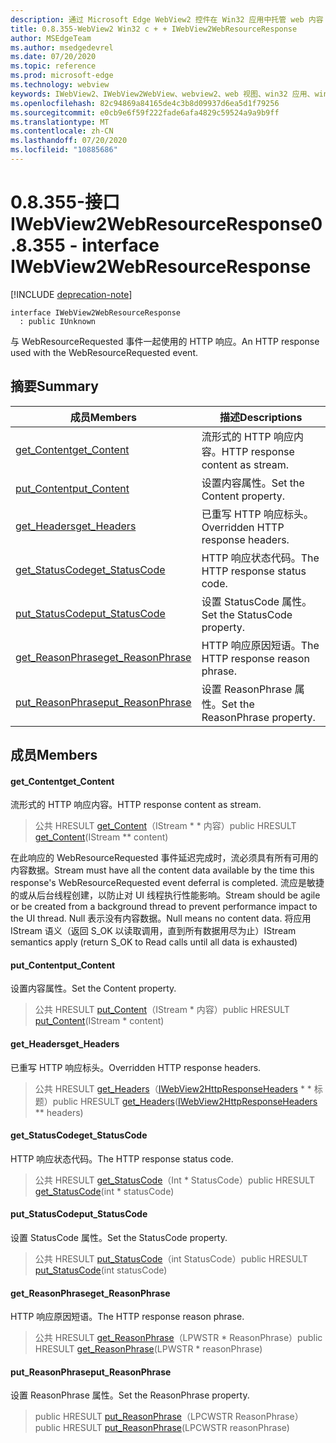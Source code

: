 ```yaml
---
description: 通过 Microsoft Edge WebView2 控件在 Win32 应用中托管 web 内容
title: 0.8.355-WebView2 Win32 c + + IWebView2WebResourceResponse
author: MSEdgeTeam
ms.author: msedgedevrel
ms.date: 07/20/2020
ms.topic: reference
ms.prod: microsoft-edge
ms.technology: webview
keywords: IWebView2、IWebView2WebView、webview2、web 视图、win32 应用、win32、edge
ms.openlocfilehash: 82c94869a84165de4c3b8d09937d6ea5d1f79256
ms.sourcegitcommit: e0cb9e6f59f222fade6afa4829c59524a9a9b9ff
ms.translationtype: MT
ms.contentlocale: zh-CN
ms.lasthandoff: 07/20/2020
ms.locfileid: "10885686"
---
```

# <span data-ttu-id="e5a88-104">0.8.355-接口 IWebView2WebResourceResponse</span><span class="sxs-lookup"><span data-stu-id="e5a88-104">0.8.355 - interface IWebView2WebResourceResponse</span></span> 

[!INCLUDE [deprecation-note](../../includes/deprecation-note.md)]

```
interface IWebView2WebResourceResponse
  : public IUnknown
```

<span data-ttu-id="e5a88-105">与 WebResourceRequested 事件一起使用的 HTTP 响应。</span><span class="sxs-lookup"><span data-stu-id="e5a88-105">An HTTP response used with the WebResourceRequested event.</span></span>

## <span data-ttu-id="e5a88-106">摘要</span><span class="sxs-lookup"><span data-stu-id="e5a88-106">Summary</span></span>

 <span data-ttu-id="e5a88-107">成员</span><span class="sxs-lookup"><span data-stu-id="e5a88-107">Members</span></span>                        | <span data-ttu-id="e5a88-108">描述</span><span class="sxs-lookup"><span data-stu-id="e5a88-108">Descriptions</span></span>
--------------------------------|---------------------------------------------
[<span data-ttu-id="e5a88-109">get_Content</span><span class="sxs-lookup"><span data-stu-id="e5a88-109">get_Content</span></span>](#get_content) | <span data-ttu-id="e5a88-110">流形式的 HTTP 响应内容。</span><span class="sxs-lookup"><span data-stu-id="e5a88-110">HTTP response content as stream.</span></span>
[<span data-ttu-id="e5a88-111">put_Content</span><span class="sxs-lookup"><span data-stu-id="e5a88-111">put_Content</span></span>](#put_content) | <span data-ttu-id="e5a88-112">设置内容属性。</span><span class="sxs-lookup"><span data-stu-id="e5a88-112">Set the Content property.</span></span>
[<span data-ttu-id="e5a88-113">get_Headers</span><span class="sxs-lookup"><span data-stu-id="e5a88-113">get_Headers</span></span>](#get_headers) | <span data-ttu-id="e5a88-114">已重写 HTTP 响应标头。</span><span class="sxs-lookup"><span data-stu-id="e5a88-114">Overridden HTTP response headers.</span></span>
[<span data-ttu-id="e5a88-115">get_StatusCode</span><span class="sxs-lookup"><span data-stu-id="e5a88-115">get_StatusCode</span></span>](#get_statuscode) | <span data-ttu-id="e5a88-116">HTTP 响应状态代码。</span><span class="sxs-lookup"><span data-stu-id="e5a88-116">The HTTP response status code.</span></span>
[<span data-ttu-id="e5a88-117">put_StatusCode</span><span class="sxs-lookup"><span data-stu-id="e5a88-117">put_StatusCode</span></span>](#put_statuscode) | <span data-ttu-id="e5a88-118">设置 StatusCode 属性。</span><span class="sxs-lookup"><span data-stu-id="e5a88-118">Set the StatusCode property.</span></span>
[<span data-ttu-id="e5a88-119">get_ReasonPhrase</span><span class="sxs-lookup"><span data-stu-id="e5a88-119">get_ReasonPhrase</span></span>](#get_reasonphrase) | <span data-ttu-id="e5a88-120">HTTP 响应原因短语。</span><span class="sxs-lookup"><span data-stu-id="e5a88-120">The HTTP response reason phrase.</span></span>
[<span data-ttu-id="e5a88-121">put_ReasonPhrase</span><span class="sxs-lookup"><span data-stu-id="e5a88-121">put_ReasonPhrase</span></span>](#put_reasonphrase) | <span data-ttu-id="e5a88-122">设置 ReasonPhrase 属性。</span><span class="sxs-lookup"><span data-stu-id="e5a88-122">Set the ReasonPhrase property.</span></span>

## <span data-ttu-id="e5a88-123">成员</span><span class="sxs-lookup"><span data-stu-id="e5a88-123">Members</span></span>

#### <span data-ttu-id="e5a88-124">get_Content</span><span class="sxs-lookup"><span data-stu-id="e5a88-124">get_Content</span></span> 

<span data-ttu-id="e5a88-125">流形式的 HTTP 响应内容。</span><span class="sxs-lookup"><span data-stu-id="e5a88-125">HTTP response content as stream.</span></span>

> <span data-ttu-id="e5a88-126">公共 HRESULT [get_Content](#get_content)（IStream \* \* 内容）</span><span class="sxs-lookup"><span data-stu-id="e5a88-126">public HRESULT [get_Content](#get_content)(IStream \*\* content)</span></span>

<span data-ttu-id="e5a88-127">在此响应的 WebResourceRequested 事件延迟完成时，流必须具有所有可用的内容数据。</span><span class="sxs-lookup"><span data-stu-id="e5a88-127">Stream must have all the content data available by the time this response's WebResourceRequested event deferral is completed.</span></span> <span data-ttu-id="e5a88-128">流应是敏捷的或从后台线程创建，以防止对 UI 线程执行性能影响。</span><span class="sxs-lookup"><span data-stu-id="e5a88-128">Stream should be agile or be created from a background thread to prevent performance impact to the UI thread.</span></span> <span data-ttu-id="e5a88-129">Null 表示没有内容数据。</span><span class="sxs-lookup"><span data-stu-id="e5a88-129">Null means no content data.</span></span> <span data-ttu-id="e5a88-130">将应用 IStream 语义（返回 S_OK 以读取调用，直到所有数据用尽为止）</span><span class="sxs-lookup"><span data-stu-id="e5a88-130">IStream semantics apply (return S_OK to Read calls until all data is exhausted)</span></span>

#### <span data-ttu-id="e5a88-131">put_Content</span><span class="sxs-lookup"><span data-stu-id="e5a88-131">put_Content</span></span> 

<span data-ttu-id="e5a88-132">设置内容属性。</span><span class="sxs-lookup"><span data-stu-id="e5a88-132">Set the Content property.</span></span>

> <span data-ttu-id="e5a88-133">公共 HRESULT [put_Content](#put_content)（IStream \* 内容）</span><span class="sxs-lookup"><span data-stu-id="e5a88-133">public HRESULT [put_Content](#put_content)(IStream \* content)</span></span>

#### <span data-ttu-id="e5a88-134">get_Headers</span><span class="sxs-lookup"><span data-stu-id="e5a88-134">get_Headers</span></span> 

<span data-ttu-id="e5a88-135">已重写 HTTP 响应标头。</span><span class="sxs-lookup"><span data-stu-id="e5a88-135">Overridden HTTP response headers.</span></span>

> <span data-ttu-id="e5a88-136">公共 HRESULT [get_Headers](#get_headers)（[IWebView2HttpResponseHeaders](IWebView2HttpResponseHeaders.md) \* \* 标题）</span><span class="sxs-lookup"><span data-stu-id="e5a88-136">public HRESULT [get_Headers](#get_headers)([IWebView2HttpResponseHeaders](IWebView2HttpResponseHeaders.md) \*\* headers)</span></span>

#### <span data-ttu-id="e5a88-137">get_StatusCode</span><span class="sxs-lookup"><span data-stu-id="e5a88-137">get_StatusCode</span></span> 

<span data-ttu-id="e5a88-138">HTTP 响应状态代码。</span><span class="sxs-lookup"><span data-stu-id="e5a88-138">The HTTP response status code.</span></span>

> <span data-ttu-id="e5a88-139">公共 HRESULT [get_StatusCode](#get_statuscode)（Int \* StatusCode）</span><span class="sxs-lookup"><span data-stu-id="e5a88-139">public HRESULT [get_StatusCode](#get_statuscode)(int \* statusCode)</span></span>

#### <span data-ttu-id="e5a88-140">put_StatusCode</span><span class="sxs-lookup"><span data-stu-id="e5a88-140">put_StatusCode</span></span> 

<span data-ttu-id="e5a88-141">设置 StatusCode 属性。</span><span class="sxs-lookup"><span data-stu-id="e5a88-141">Set the StatusCode property.</span></span>

> <span data-ttu-id="e5a88-142">公共 HRESULT [put_StatusCode](#put_statuscode)（int StatusCode）</span><span class="sxs-lookup"><span data-stu-id="e5a88-142">public HRESULT [put_StatusCode](#put_statuscode)(int statusCode)</span></span>

#### <span data-ttu-id="e5a88-143">get_ReasonPhrase</span><span class="sxs-lookup"><span data-stu-id="e5a88-143">get_ReasonPhrase</span></span> 

<span data-ttu-id="e5a88-144">HTTP 响应原因短语。</span><span class="sxs-lookup"><span data-stu-id="e5a88-144">The HTTP response reason phrase.</span></span>

> <span data-ttu-id="e5a88-145">公共 HRESULT [get_ReasonPhrase](#get_reasonphrase)（LPWSTR \* ReasonPhrase）</span><span class="sxs-lookup"><span data-stu-id="e5a88-145">public HRESULT [get_ReasonPhrase](#get_reasonphrase)(LPWSTR \* reasonPhrase)</span></span>

#### <span data-ttu-id="e5a88-146">put_ReasonPhrase</span><span class="sxs-lookup"><span data-stu-id="e5a88-146">put_ReasonPhrase</span></span> 

<span data-ttu-id="e5a88-147">设置 ReasonPhrase 属性。</span><span class="sxs-lookup"><span data-stu-id="e5a88-147">Set the ReasonPhrase property.</span></span>

> <span data-ttu-id="e5a88-148">public HRESULT [put_ReasonPhrase](#put_reasonphrase)（LPCWSTR ReasonPhrase）</span><span class="sxs-lookup"><span data-stu-id="e5a88-148">public HRESULT [put_ReasonPhrase](#put_reasonphrase)(LPCWSTR reasonPhrase)</span></span>

